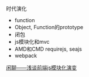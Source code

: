 
时代演化

*	function
*	Object, Function的prototype
*	闭包
*	js模块化和mvc
*	AMD和CMD		requirejs, seajs 
*	webpack

[闲聊——浅谈前端js模块化演变](https://www.cnblogs.com/qingkong/p/5092003.html)